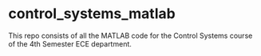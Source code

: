 # control_systems_matlab
This repo consists of all the MATLAB code for the Control Systems course of the 4th Semester ECE department.

